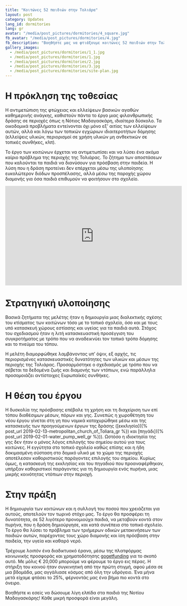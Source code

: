 ```yaml
---
title: "Κοιτώνες 52 παιδιών στην Τολιάρα"
layout: post
category: Updates
lang_id: dormitories
lang: gr
avatar: "/media/post_pictures/dormitories/4_square.jpg"
fb_avatar: "/media/post_pictures/dormitories/4.jpg"
fb_description: "Βοηθήστε μας να φτιάξουμε κοιτώνες 52 παιδιών στην Τολιάρα"
gallery_images:
  - /media/post_pictures/dormitories/1_1.jpg
  - /media/post_pictures/dormitories/1.jpg
  - /media/post_pictures/dormitories/2.jpg
  - /media/post_pictures/dormitories/3.jpg
  - /media/post_pictures/dormitories/site-plan.jpg
---
```


# Η πρόκληση της τοθεσίας

Η αντιμετώπιση της φτώχειας και ελλείψεων βασικών αγαθών καθημερινής ανάγκης, καθιστούν πάντα το έργο μιας φιλανθρωπικής δράσης σε περιοχές όπως η Νότιος Μαδαγασκάρη, ιδιαίτερα δύσκολο. Τα οικοδομικά προβλήματα εντείνονται όχι μόνο εξ’ αιτίας των ελλείψεων αυτών, αλλά και λόγω των τοπικών εγχώριων ιδιαιτεροτήτων δόμησης (ελλείψεις υλικών, περιορισμοί σε χρήση υλικών μη ανθεκτικών σε τοπικές συνθήκες, κλπ).

Το έργο των κοιτώνων έρχεται να αντιμετωπίσει και να λύσει ένα ακόμα καίριο πρόβλημα της περιοχής της Τολιάρας. Το ζήτημα των αποστάσεων που καλούνται τα παιδιά να διανύσουν για πρόσβαση στην παιδεία. Η λύση που η δράση προτείνει δεν επέρχεται μέσω της υλοποίησης ευκολώτερον διόδων προσπέλασης, αλλά μέσω της παροχής χώρου διαμονής για όσα παιδιά επιθυμούν να φοιτήσουν στο σχολείο.

<div class="spacing">
	<div class="videoWrapper">
    <iframe width="560" height="315" src="https://www.youtube.com/embed/Hlo0-QpsXbE" frameborder="0" allow="accelerometer; autoplay; clipboard-write; encrypted-media; gyroscope; picture-in-picture" allowfullscreen></iframe>
	</div>
</div>

# Στρατηγική υλοποίησης

Βασικά ζητήματα της μελέτης ήταν η δημιουργία μιας διαλεκτικής σχέσης του κτίσματος των κοιτώνων τόσο με το τοπικό σχολείο, όσο και με τους υπό κατασκευή χώρους εστίασης και υγείας για τα παιδιά αυτά. Στόχος του σχεδιασμού ήταν η λιτή κατασκευαστική προσέγγιση του συγκροτήματος με τρόπο που να αναδεικνύει τον τοπικό τρόπο δόμησης και το πνεύμα του τόπου.

Η μελέτη  διαμορφώθηκε λαμβάνοντας υπ’ όψιν, εξ αρχής, τις περιορισμένες κατασκευαστικές δυνατότητες των υλικών και μέσων της περιοχής της Τολιάρας. Προσαρμόστηκε ο σχεδιασμός με τρόπο που να σέβεται τα δεδομένα ζωής και διαμονής των ντόπιων, ενώ παράλληλα προσομοιάζει αντίστοιχες Ευρωπαϊκές συνθήκες.

# Η θέση του έργου

Η δυσκολία της πρόσβασης επέβαλε τη χρήση και τη διαχείριση των επί τόπου διαθέσιμων μέσων, πόρων και γης. Συνεπώς η χωροθέτηση του νέου έργου γίνεται στη γη που νομικά κατοχυρώθηκε μέσω και της κατασκευής των προηγούμενων έργων της δράσης ([εκκλησία]({% post_url 2019-02-13-metropolitan_church_of_Toliara_gr %}) και [πηγάδι]({% post_url 2019-02-01-water_pump_well_gr %})). Ωστόσο η ιδιοκτησία της γης δεν ήταν ο μόνος λόγος επιλογής του σημείου αυτού για τους κοιτώνες. Η εγγύτητα στο τοπικό σχολείο καθώς επίσης και η ήδη δοκιμασμένη σύσταση στο δομικό υλικό με το χώμα της περιοχής αποτέλεσαν καθοριστικούς παράγοντες επιλογής του σημείου. Κυρίως όμως, η κατασκευή της εκκλησίας και του πηγαδιού που προαναφέρθηκαν, υπήρξαν καθοριστικοί παράγοντες για τη δημιουργία ενός πυρήνα, μιας μικρής κοινότητας ντόπιων στην περιοχή.

# Στην πράξη

Η δημιουργία των κοιτώνων και η συλλογή του ποσού που χρειάζεται για αυτούς, αποτελούν τον τωρινό στόχο μας. Το έργο θα προσφέρει τη δυνατότητα, σε 52 λιγότερο προνομιούχα παιδιά, να μεταβούν κοντά στον πυρήνα, που η δράση δημιούργησε, και κατά συνέπεια στο τοπικό σχολείο. Το έργο θα λύσει το πρόβλημα των τριήμερων οδικών μετακινήσεων των παιδιών αυτών, παρέχοντας τους χώρο διαμονής και ίση πρόσβαση στην παιδεία, την υγεία και καθαρό νερό.

Τρέχουμε λοιπόν ένα διαδικτυακό έρανο, μέσω της πλατφόρμας κοινωνικής προσφοράς και χρηματοδότησης [gogetfunding](https://gogetfunding.com/savemadagascar/) για το σκοπό αυτό. Με μόλις € 20,000 μπορούμε να φέρουμε το έργο εις πέρας. Η στήριξη του κοινού ήταν συγκινητική από την πρώτη στιγμή, αφού μέσα σε μια βδομάδα, μας αγγάλιασε κόσμος από όλη την υδρόγειο. Ένα μήνα μετά είχαμε φτάσει το 25%, φέρνοντάς μας ένα βήμα πιο κοντά στο όνειρο.

Βοηθήστε κι εσείς να δώσουμε λίγη ελπίδα στα παιδιά της Νοτίου Μαδαγασκάρης! Κάθε μικρή προσφορά είναι μεγάλη.